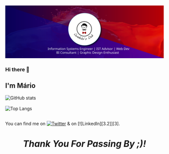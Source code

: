 [![Banner](https://github.com/marovski/marovski/blob/main/header-banner_mc-01.svg)](http://marovski.github.io/)

### Hi there 👋

## I'm Mário

![GitHub stats](https://github-readme-stats.vercel.app/api?username=marovski&show_icons=true&theme=tokyonight&hide=prs,contribs) <br> <br>
![Top Langs](https://github-readme-stats.vercel.app/api/top-langs/?username=marovski&&layout=compact&hide=tex) <br> <br>


<!--
**marovski/marovski** is a ✨ _special_ ✨ repository because its `README.md` (this file) appears on your GitHub profile.

Here are some ideas to get you started:

- 🔭 I’m currently working on ...
- 🌱 I’m currently learning ...
- 👯 I’m looking to collaborate on ...
- 🤔 I’m looking for help with ...
- 💬 Ask me about ...
- 📫 How to reach me: ...
- 😄 Pronouns: ...
- ⚡ Fun fact: ...
-->

<!-- Actual text -->

You can find me on [![Twitter][1.2]][1] & on [![LinkedIn][3.2]][3].

<!-- Icons -->

[1.2]: http://i.imgur.com/wWzX9uB.png (twitter icon without padding)
[2.2]: https://raw.githubusercontent.com/MartinHeinz/MartinHeinz/master/linkedin-3-16.png (LinkedIn icon without padding)

<!-- Links to your social media accounts -->

[1]: https://twitter.com/mcardozo_10_
[2]: https://www.linkedin.com/in/m%C3%A1rio-cardoso-84481772/

<h1 align='center'><i>Thank You For Passing By ;)!</i></h1>
